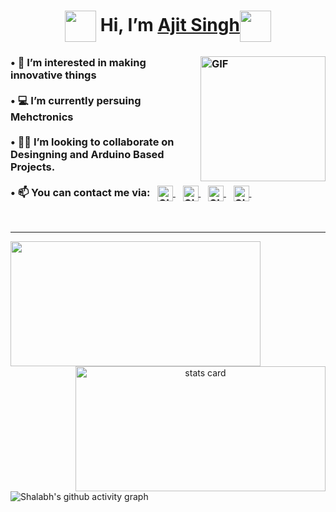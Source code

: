 <h1 align="Center">  <img src="https://media.giphy.com/media/U2LqsKYUCXCZp5u2jP/giphy.gif" width="50" valign="middle"> Hi, I’m <a href="https://www.linkedin.com/in/ajit-sohall"> Ajit Singh</a><img src="https://media.giphy.com/media/U2LqsKYUCXCZp5u2jP/giphy.gif" width="50" valign="middle">  </h1> 

<h3>
   <img align="right" alt="GIF" height="200px" src="https://www.linkpicture.com/q/31D10869-B2FA-465E-A209-7CC1BF2DC4F1-2_1.png">
• 👀 I’m interested in making innovative things <br><br>
• 💻 I’m currently persuing Mehctronics<br><br>
• 🤝🏻 I’m looking to collaborate on Desingning and Arduino Based Projects.<br><br>
• 📫 You can contact me via: &nbsp;
  <a href="https://www.linkedin.com/in/ajit-sohal">
    <img alt="GIF" height="25px" src="https://cdn-icons-png.flaticon.com/512/174/174857.png" valign="middle">
  </a>&nbsp;&nbsp;
  <a href="mailto:ajitsohal2003@gmail.com">
    <img alt="GIF" height="25px" src="https://cdn-icons-png.flaticon.com/512/732/732200.png" valign="middle">
  </a>&nbsp;&nbsp;
  <a href="https://twitter.com/_ajitsohal_">
    <img alt="GIF" height="25px" src="https://cdn-icons-png.flaticon.com/512/733/733579.png" valign="middle">
  </a>&nbsp;&nbsp;
  <a href="https://www.instagram.com/_ajitsohal_">
    <img alt="GIF" height="25px" src="https://cdn-icons-png.flaticon.com/512/174/174855.png" valign="middle">
  </a>&nbsp;&nbsp;
</h3>
<br>
<hr>
<p>
  <a align= "center" href="https://github.com/ajitsohal">
    <img height="200px" width="400" src="https://github-readme-stats.vercel.app/api?username=ajitsohal&count_private=true&show_icons=true&bg_color=0D1117&text_color=FEFEFE&icon_color=1F6FEA&title_color=38D252&border_color=FEFEFE" />
    <img align="right" alt= "stats card" height="200px" width="400" src="https://github-readme-streak-stats.herokuapp.com/?user=ajitsohal&theme=github-dark&border=FEFEFE">
  </a>
</p>

![Shalabh's github activity graph](https://activity-graph.herokuapp.com/graph?username=ajitsohal&bg_color=0D1117&color=38D252&point=FEFEFE&line=1F6FEA&hide_title=true)
